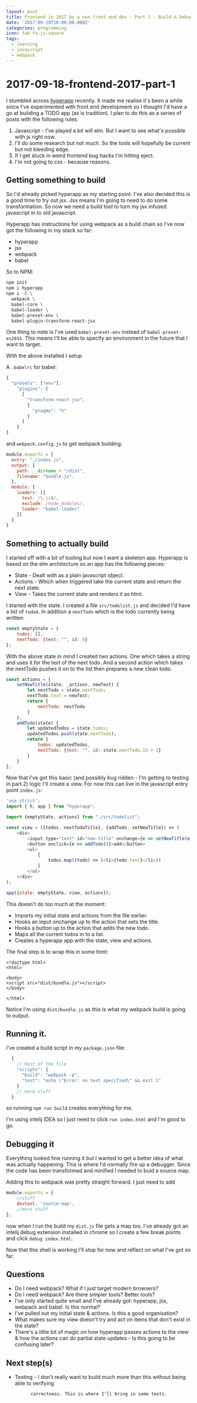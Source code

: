 ```yaml
---
layout: post
title: Frontend in 2017 by a non front end dev - Part 1 - Build & Debug
date: '2017-09-19T10:00:00.000Z'
categories: programming
icon: fab fa-js-square
tags:
  - learning
  - javascript
  - webpack
---
```


# 2017-09-18-frontend-2017-part-1

I stumbled across [hyperapp](https://github.com/hyperapp/hyperapp) recently. It made me realise it's been a while since I've experimented with front end development so I thought I'd have a go at building a TODO app \(as is tradition\). I plan to do this as a series of posts with the following rules:

1. Javascript - I've played a bit will elm. But I want to see what's possible with js right now.
2. I'll do some research but not much. So the tools will hopefully be current but not bleeding edge.
3. If I get stuck in weird frontend bug hacks I'm hitting eject.
4. I'm not going to css - because reasons.

## Getting something to build

So I'd already picked hyperapp as my starting point. I've also decided this is a good time to try out jsx. Jsx means I'm going to need to do some transformation. So now we need a build tool to turn my jsx infused javascript in to old javascript.

Hyperapp has instructions for using webpack as a build chain so I've now got the following in my stack so far:

* hyperapp
* jsx
* webpack
* babel

So to NPM:

```bash
npm init
npm i hyperapp
npm i -D \
  webpack \
  babel-core \
  babel-loader \
  babel-preset-env \
  babel-plugin-transform-react-jsx
```

One thing to note is I've used `babel-preset-env` instead of `babel-preset-es2015`. This means I'll be able to specify an environment in the future that I want to target.

With the above installed I setup

A `.babelrc` for babel:

```javascript
{
  "presets": ["env"],
    "plugins": [
      [
        "transform-react-jsx",
        {
          "pragma": "h"
        }
      ]
    ]
}
```

and `webpack.config.js` to get webpack building:

```javascript
module.exports = {
  entry: "./index.js",
  output: {
    path: __dirname + "/dist",
    filename: "bundle.js",
  },
  module: {
    loaders: [{
      test: /\.js$/,
      exclude: /node_modules/,
      loader: "babel-loader"
    }]
  }
}
```

## Something to actually build

I started off with a bit of tooling but now I want a skeleton app. Hyperapp is based on the elm architecture so an app has the following pieces:

* State - Dealt with as a plain javascript object.
* Actions - Which when triggered take the current state and return the next state.
* View - Takes the current state and renders it as html.

I started with the state. I created a file `src/todolist.js` and decided I'd have a list of `todo`s. In addition a `nextTodo` which is the todo currently being written:

```javascript
const emptyState = {
    todos: [],
    nextTodo: {text: "", id: 0}
};
```

With the above state in mind I created two actions. One which takes a string and uses it for the text of the next todo. And a second action which takes the nextTodo pushes it on to the list then prepares a new clean todo.

```javascript
const actions = {
    setNewTitle(state, _actions, newText) {
        let nextTodo = state.nextTodo;
        nextTodo.text = newText;
        return {
            nextTodo: nextTodo
        }
    },
    addTodo(state) {
        let updatedTodos = state.todos;
        updatedTodos.push(state.nextTodo);
        return {
            todos: updatedTodos,
            nextTodo: {text: "", id: state.nextTodo.Id + 1}
        }
    }
};
```

Now that I've got this basic \(and possibly bug ridden - I'm getting to testing in part 2\) logic I'll create a view. For now this can live in the javascript entry point `index.js`:

```javascript
'use strict';
import { h, app } from "hyperapp";

import {emptyState, actions} from "./src/todolist";

const view = ({todos, nextTodoTitle}, {addTodo, setNewTitle}) => (
    <div>
        <input type="text" id="new-title" onchange={e => setNewTitle(e.target.value)}/>
        <button onclick={e => addTodo()}>add</button>
        <ul>
            {
                todos.map((todo) => (<li>{todo.text}</li>))
            }
        </ul>
    </div>
);

app({state: emptyState, view, actions});
```

This doesn't do too much at the moment:

* Imports my initial state and actions from the file earlier.
* Hooks an input onchange up to the action that sets the title.
* Hooks a button up to the action that adds the new todo.
* Maps all the current todos in to a list.
* Creates a hyperapp app with the state, view and actions.

The final step is to wrap this in some html:

```markup
<!doctype html>
<html>

<body>
<script src="dist/bundle.js"></script>
</body>

</html>
```

Notice I'm using `dist/bundle.js` as this is what my webpack build is going to output.

## Running it.

I've created a build script in my `package.json` file:

```javascript
  {
    // Rest of the file
    "scripts": {
      "build": "webpack -p",
      "test": "echo \"Error: no test specified\" && exit 1"
    }
    // more stuff
  }
```

so running `npm run build` creates everything for me.

I'm using intelij IDEA so I just need to click `run index.html` and I'm good to go.

## Debugging it

Everything looked fine running it but I wanted to get a better idea of what was actually happening. This is where I'd normally fire up a debugger. Since the code has been transformed and minified I needed to buid a source map.

Adding this to webpack was pretty straight forward. I just need to add

```javascript
module.exports = {
    //stuff
    devtool: 'source-map',
    //more stuff
};
```

now when I run the build my `dist.js` file gets a map too. I've already got an intelij debug extension installed in chrome so I create a few break points and click `debug index.html`.

Now that this shell is working I'll stop for now and reflect on what I've got so far.

## Questions

* Do I need webpack? What if I just target modern browsers?
* Do I need webpack? Are there simpler tools? Better tools?
* I've only started quite small and I've already got: hyperapp, jsx, webpack and babel. Is this normal?
* I've pulled out my initial state & actions. Is this a good organisation?
* What makes sure my view doesn't try and act on items that don't exist in the state?
* There's a little bit of magic on how hyperapp passes actions to the view & how the actions can do partial state updates - Is this going to be confusing later?

## Next step\(s\)

* Testing - I don't really want to build much more than this without being able to verifying 

  ```text
        correctness. This is where I'll bring in some tests.
  ```

